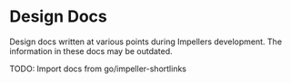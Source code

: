 # Design Docs

Design docs written at various points during Impellers development. The information in these docs may be outdated.

TODO: Import docs from go/impeller-shortlinks

